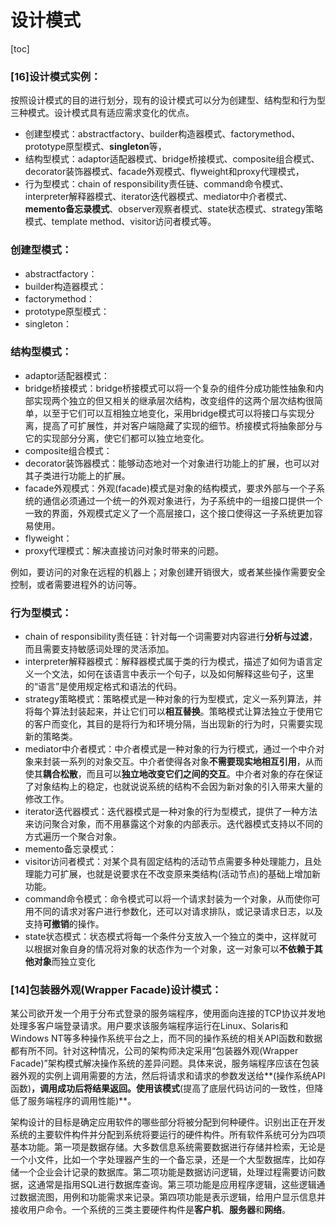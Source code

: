 # 设计模式

[toc]

### [16]设计模式实例：

按照设计模式的目的进行划分，现有的设计模式可以分为创建型、结构型和行为型三种模式。设计模式具有适应需求变化的优点。

- 创建型模式：abstractfactory、builder构造器模式、factorymethod、prototype原型模式、**singleton**等，
- 结构型模式：adaptor适配器模式、bridge桥接模式、composite组合模式、decorator装饰器模式、facade外观模式、flyweight和proxy代理模式，
- 行为型模式：chain      of responsibility责任链、command命令模式、interpreter解释器模式、iterator迭代器模式、mediator中介者模式、**memento备忘录模式**、observer观察者模式、state状态模式、strategy策略模式、template method、visitor访问者模式等。

 

### 创建型模式： 

- abstractfactory：
- builder构造器模式：
- factorymethod：
- prototype原型模式：
- singleton：

 

### 结构型模式： 

- adaptor适配器模式：
- bridge桥接模式：bridge桥接模式可以将一个复杂的组件分成功能性抽象和内部实现两个独立的但又相关的继承层次结构，改变组件的这两个层次结构很简单，以至于它们可以互相独立地变化，采用bridge模式可以将接口与实现分离，提高了可扩展性，并对客户端隐藏了实现的细节。桥接模式将抽象部分与它的实现部分分离，使它们都可以独立地变化。
- composite组合模式：
- decorator装饰器模式：能够动态地对一个对象进行功能上的扩展，也可以对其子类进行功能上的扩展。
- facade外观模式：外观(facade)模式是对象的结构模式，要求外部与一个子系统的通信必须通过一个统一的外观对象进行，为子系统中的一组接口提供一个一致的界面，外观模式定义了一个高层接口，这个接口使得这一子系统更加容易使用。
- flyweight：
- proxy代理模式：解决直接访问对象时带来的问题。

例如，要访问的对象在远程的机器上；对象创建开销很大，或者某些操作需要安全控制，或者需要进程外的访问等。

 

### 行为型模式：             

- chain of      responsibility责任链：针对每一个词需要对内容进行**分析与过滤**，而且需要支持敏感词处理的灵活添加。
- interpreter解释器模式：解释器模式属于类的行为模式，描述了如何为语言定义一个文法，如何在该语言中表示一个句子，以及如何解释这些句子，这里的“语言”是使用规定格式和语法的代码。
- strategy策略模式：策略模式是一种对象的行为型模式，定义一系列算法，并将每个算法封装起来，并让它们可以**相互替换**。策略模式让算法独立于使用它的客户而变化，其目的是将行为和环境分隔，当出现新的行为时，只需要实现新的策略类。
- mediator中介者模式：中介者模式是一种对象的行为行模式，通过一个中介对象来封装一系列的对象交互。中介者使得各对象**不需要现实地相互引用**，从而使其**耦合松散**，而且可以**独立地改变它们之间的交互**。中介者对象的存在保证了对象结构上的稳定，也就说说系统的结构不会因为新对象的引入带来大量的修改工作。
- iterator迭代器模式：迭代器模式是一种对象的行为型模式，提供了一种方法来访问聚合对象，而不用暴露这个对象的内部表示。迭代器模式支持以不同的方式遍历一个聚合对象。
- memento备忘录模式：
- visitor访问者模式：对某个具有固定结构的活动节点需要多种处理能力，且处理能力可扩展，也就是说要求在不改变原来类结构(活动节点)的基础上增加新功能。
- command命令模式：命令模式可以将一个请求封装为一个对象，从而使你可用不同的请求对客户进行参数化，还可以对请求排队，或记录请求日志，以及支持**可撤销**的操作。
- state状态模式：状态模式将每一个条件分支放入一个独立的类中，这样就可以根据对象自身的情况将对象的状态作为一个对象，这一对象可以**不依赖于其他对象**而独立变化

 

### [14]包装器外观(Wrapper Facade)设计模式： 

某公司欲开发一个用于分布式登录的服务端程序，使用面向连接的TCP协议并发地处理多客户端登录请求。用户要求该服务端程序运行在Linux、Solaris和Windows NT等多种操作系统平台之上，而不同的操作系统的相关API函数和数据都有所不同。针对这种情况，公司的架构师决定采用“包装器外观(Wrapper Facade)”架构模式解决操作系统的差异问题。具体来说，服务端程序应该在包装器外观的实例上调用需要的方法，然后将请求和请求的参数发送给**(操作系统API函数)**，调用成功后将结果返回。使用该模式**(提高了底层代码访问的一致性，但降低了服务端程序的调用性能)**。

 

架构设计的目标是确定应用软件的哪些部分将被分配到何种硬件。识别出正在开发系统的主要软件构件并分配到系统将要运行的硬件构件。所有软件系统可分为四项基本功能。第一项是数据存储。大多数信息系统需要数据进行存储并检索，无论是一个小文件，比如一个字处理器产生的一个备忘录，还是一个大型数据库，比如存储一个企业会计记录的数据库。第二项功能是数据访问逻辑，处理过程需要访问数据，这通常是指用SQL进行数据库查询。第三项功能是应用程序逻辑，这些逻辑通过数据流图，用例和功能需求来记录。第四项功能是表示逻辑，给用户显示信息并接收用户命令。一个系统的三类主要硬件构件是**客户机**、**服务器**和**网络**。

 